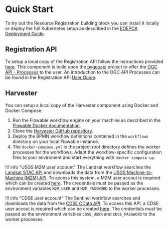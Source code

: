 # Quick Start

To try out the Resource Registration building block you can install it locally or deploy the full Kubernetes setup as described in the [EOEPCA Deployment Guide](https://deployment-guide.docs.eoepca.org/current/building-blocks/resource-registration/).

## Registration API

To setup a local copy of the Registration API follow the instructions provided [here](https://github.com/EOEPCA/registration-api?tab=readme-ov-file#getting-started). This component is build upon the [pygeoapi](https://pygeoapi.io/) project to offer the [OGC API - Processes](https://ogcapi.ogc.org/processes/) to the user. An introduction to the OGC API Processes can be found in the Registration API [User Guide](../user-guide/registration-api-usage.md).

## Harvester

You can setup a local copy of the Harvester component using Docker and Docker Compose:

1. Run the Flowable workflow engine on your machine as described in the [Flowable Docker documentation](https://github.com/flowable/flowable-engine/tree/main/docker).
3. Clone the [Harvester GitHub repository](https://github.com/EOEPCA/registration-harvester.git).
4. Deploy the BPMN workflow definitions contained in the `workflows` directory on your local Flowable instance. 
5. The  `docker-compose.yml` in the project root directory defines the worker processes for the workflows. Adapt the workflow-specific configuration files to your enviroment and start everything with `docker compose up`.

!!! info "USGS M2M user account"
    The Landsat workflow searches the [Landsat STAC API](https://landsatlook.usgs.gov/stac-server) and downloads the data from the [USGS Machine-to-Machine (M2M) API](https://m2m.cr.usgs.gov/). To access this system, a M2M user accout is required which can be created [here](https://ers.cr.usgs.gov/register). The credentials must be passed as the environment variables `M2M_USER` and `M2M_PASSWORD` to the worker processes.

!!! info "CDSE user account"
    The Sentinel workflow searches and downloads the data from the [CDSE OData API](https://datahub.creodias.eu/odata/v1). To access this API, a CDSE user accout is required which can be created [here](https://identity.dataspace.copernicus.eu/auth/realms/CDSE/login-actions/registration?client_id=cdse-public&tab_id=0kmNL363Fs4). The credentials must be passed as the environment variables `CDSE_USER` and `CDSE_PASSWORD` to the worker processes.
